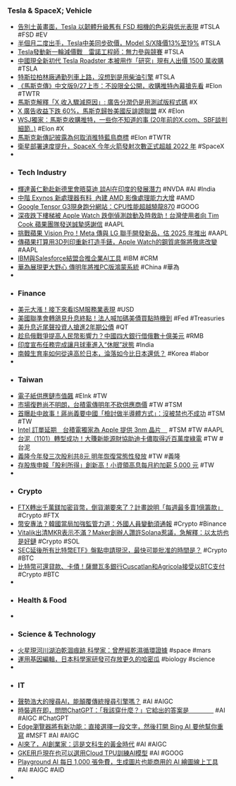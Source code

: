 ### Tesla & SpaceX; Vehicle
- [告別土黃畫面，Tesla 以韌體升級舊有 FSD 相機的色彩與低光表現](https://www.kocpc.com.tw/archives/508785) #TSLA #FSD #EV
- [半個月二度出手，Tesla中美同步砍價，Model S/X降價13%至19%](https://tw.sports.yahoo.com/news/半個月二度出手-tesla中美同步砍價-model-x降價13-至19-003406859.html) #TSLA
- [Tesla發動新一輪減價戰　雷諾工程師：無力參與競賽](https://inews.hket.com/article/3607082/【TSLA】Tesla發動新一輪減價戰%E3%80%80雷諾工程師：無力參與競賽?mtc=20023) #TSLA
- [中國現全新初代 Tesla Roadster 本被用作「研究」現有人出價 1500 萬收購](https://unwire.hk/2023/09/03/newtesla-roadsterworth-over-15million/life-tech/) #TSLA
- [特斯拉柏林廠通勤列車上路，沒想到是用柴油引擎](https://ccc.technews.tw/2023/09/05/tesla-giga-berlin-shuttle-train/) #TSLA
- [《馬斯克傳》中文版9/27上市：不設限全公開，收購推特內幕搶先看](https://abmedia.io/walter-isaacson-elon-musk-will-release-soon) #Elon #TWTR
- [馬斯克解釋「X 收入驟減原因」: 廣告分潤仍是用測試版程式碼](https://technews.tw/2023/09/04/billy-markus-upsets-over-revenue-drop/) #X
- [X 廣告收益下跌 60%，馬斯克歸咎美國反誹謗聯盟](https://finance.technews.tw/2023/09/05/elon-musk-blamed-the-adl-for-xs-ad-revenue-down-for-60/) #X #Elon
- [WSJ獨家：馬斯克收購推特，一些你不知道的事 (20年前的X.com、SBF談判細節..)](https://www.blocktempo.com/wsj-exclusive-behind-elon-musk-acquired-twitter-x/) #Elon #X
- [馬斯克新傳記披露為何取消推特藍鳥商標](https://www.epochtimes.com/b5/23/9/4/n14066504.htm) #Elon #TWTR
- [衛星部署速度提升，SpaceX 今年火箭發射次數正式超越 2022 年](https://technews.tw/2023/09/05/starlink-6-12-mission-spacex/) #SpaceX
-
- ### Tech Industry
- [輝達黃仁勳赴新德里會晤莫迪 談AI在印度的發展潛力](https://news.cnyes.com/news/id/5313425) #NVDA #AI #India
- [中階 Exynos 新處理器有料  內建 AMD 影像處理能力大增](https://m.eprice.com.tw/mobile/talk/4523/5796849/1) #AMD
- [Google Tensor G3現身跑分網站：CPU性能超越驍龍870](https://www.techbang.com/posts/109112-google-tensor-g3-appeared-on-the-running-score-website-cpu) #GOOG
- [深夜跌下樓梯被 Apple Watch 跌倒偵測啟動及時救助！台灣使用者向 Tim Cook 蘋果團隊發送誠摯感謝信](https://www.kocpc.com.tw/archives/508857) #AAPL
- [挑戰蘋果 Vision Pro！Meta 傳與 LG 聯手開發新品，估 2025 年推出](https://technews.tw/2023/09/04/meta-and-lg-are-preparing-a-high-end-apple-vision-pro-competitor/) #AAPL
- [傳蘋果打算用3D列印重新打造手錶，Apple Watch的鋼質底盤將徹底改變](https://www.techbang.com/posts/109256-apple-tried-to-use-3d-printing-technology-to-produce-the) #AAPL
- [IBM與Salesforce結盟合推企業AI工具](https://www.ithome.com.tw/news/158569) #IBM #CRM
- [華為展現更大野心 傳明年將推PC版鴻蒙系統](https://news.cnyes.com/news/id/5311876) #China #華為
-
- ### Finance
- [美元大漲！接下來看ISM服務業表現](https://www.dailyfxasia.com/cn/outlook/20230904-4786.html) #USD
- [美國聯準會轉鴿見升息終點！法人喊加碼美債買點時機到](https://finance.technews.tw/2023/09/04/u-s-debt-buying-point/) #Fed #Treasuries
- [美升息近尾聲投資人搶進2年期公債](https://news.ustv.com.tw/newsdetail/20230904A001010) #QT
- [趁烏俄戰爭提高人民幣影響力？中國四大銀行借俄數十億美元](https://news.ustv.com.tw/newsdetail/20230904A001020) #RMB
- [印度宣布任務完成讓月球車進入“休眠”狀態](https://www.rfi.fr/tw/國際/20230903-印度宣布任務完成讓月球車進入-休眠-狀態) #India
- [南韓生育率如何從遠高於日本，淪落如今比日本還低？](https://finance.technews.tw/2023/09/04/how-south-koreas-birth-rate-dropped-below-japans/) #Korea #labor
-
- ### Taiwan
- [電子紙供應鏈市值飆](https://ctee.com.tw/news/tech/933193.html) #EInk #TW
- [市場復甦尚不明朗，台積電傳明年不砍供應商價](https://technews.tw/2023/09/04/tsmc-will-maintain-a-slight-or-no-bargaining-price-for-suppliers/) #TW #TSM
- [首曝赴中故事！蔣尚義要中國「檢討做半導體方式」：沒被禁也不成功](https://technews.tw/2023/09/04/tsmc-china-semiconductor/) #TSM #TW
- [Intel 訂單延期　台積電獨家為 Apple 提供 3nm 晶片　](https://www.newmobilelife.com/2023/09/03/intel-delays-3nm-chips/) #TSM #TW #AAPL
- [台泥（1101）轉型成功！大賺新能源財協助迪卡儂取得近百萬度綠電](https://www.moneyweekly.com.tw/ArticleData/Info/Article/128262) #TW #台泥
- [義隆今年發三次股利共8元 明年恢復常態性發放](https://news.cnyes.com/news/id/5311799) #TW #義隆
- [存股族申報「股利所得」創新高！小資領高息每月約加薪 5,000 元](https://finance.technews.tw/2023/09/04/dividend-income/) #TW
-
- ### Crypto
- [FTX轉出千萬鎂加密貨幣，倒貨潮要來了？計畫說明「每週最多賣1億籌款」](https://www.blocktempo.com/ftx-has-started-its-liquidation-fundraising-up-to-100-million-can-be-sold-in-one-week/) #Crypto #FTX
- [幣安專法？韓國當局加強監管力道：外國人員變動須通報](https://abmedia.io/south-korean-regulatory-reporting-foreign-personnel-changes) #Crypto #Binance
- [Vitalik出清MKR表示不滿？Maker創辦人讚許Solana惹議，急解釋：以太坊也是好鏈](https://abmedia.io/vitalik-sold-all-mkr-maker-rune-explained) #Crypto #SOL
- [SEC延後所有比特幣ETF》盤點申請現況，最快可能批准的時間是？](https://www.blocktempo.com/current-btc-etf-application-status-and-approval-time-forecast/) #Crypto #BTC
- [比特幣可還貸款、卡債！薩爾瓦多銀行Cuscatlan和Agricola接受以BTC支付](https://www.blocktempo.com/salvadoran-banks-cuscatlan-and-agricola-accept-payments-in-btc/) #Crypto #BTC
-
- ### Health & Food
-
- ### Science & Technology
- [火星現河川湖泊乾涸痕跡 科學家：曾歷經乾濕循環證據](https://news.pts.org.tw/article/654292) #space #mars
- [運用基因編輯，日本科學家研發可存放更久的哈密瓜](https://technews.tw/2023/09/04/japanese-researchers-develop-genome-edited-long-lasting-melons/) #biology #science
-
- ### IT
- [聲勢浩大的搜尋AI，能顛覆傳統搜尋引擎嗎？](https://www.blocktempo.com/can-search-ai-replace-traditional-search-engines/) #AI #AIGC
- [時裝週在即，問問ChatGPT：「我該穿什麼？」它給出的答案是＿＿＿＿](https://www.vogue.com.tw/article/would-you-let-chatgpt-dress-you-for-fashion-week) #AI #AIGC #ChatGPT
- [Edge瀏覽器將有新功能：直接選擇一段文字，然後打開 Bing AI 要他幫你重寫](https://www.techbang.com/posts/108622-new-in-microsoft-edge-browser-bing-ai-helps-you-rewrite-text) #MSFT #AI #AIGC
- [AI來了，AI創業家：這是文科生的黃金時代](https://flipedu.parenting.com.tw/article/008598) #AI #AIGC
- [GKE用戶現在也可以選用Cloud TPU訓練AI模型](https://www.ithome.com.tw/news/158554) #AI #GOOG
- [Playground AI 每日 1,000 張免費，生成圖片也能商用的 AI 繪圖線上工具](https://www.kocpc.com.tw/archives/507488) #AI #AIGC #AID
-
